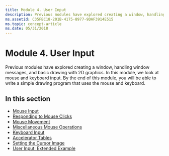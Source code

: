 ```yaml
---
title: Module 4. User Input
description: Previous modules have explored creating a window, handling window messages, and basic drawing with 2D graphics.
ms.assetid: C35FBC18-201B-4175-8977-9DAF3914E515
ms.topic: concept-article
ms.date: 05/31/2018
---
```


# Module 4. User Input

Previous modules have explored creating a window, handling window messages, and basic drawing with 2D graphics. In this module, we look at mouse and keyboard input. By the end of this module, you will be able to write a simple drawing program that uses the mouse and keyboard.

## In this section

-   [Mouse Input](mouse-input.md)
-   [Responding to Mouse Clicks](mouse-clicks.md)
-   [Mouse Movement](mouse-movement.md)
-   [Miscellaneous Mouse Operations](other-mouse-operations.md)
-   [Keyboard Input](keyboard-input.md)
-   [Accelerator Tables](accelerator-tables.md)
-   [Setting the Cursor Image](setting-the-cursor-image.md)
-   [User Input: Extended Example](user-input--extended-example.md)

 

 




